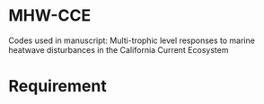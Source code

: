 # MHW-CCE
Codes used in manuscript: Multi-trophic level responses to marine heatwave disturbances in the California Current Ecosystem

# Requirement
